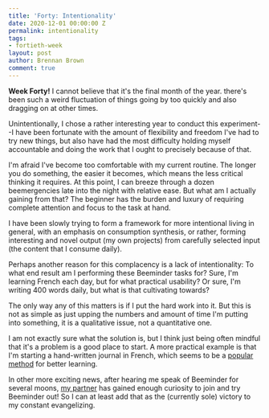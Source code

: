 ```yaml
---
title: 'Forty: Intentionality'
date: 2020-12-01 00:00:00 Z
permalink: intentionality
tags:
- fortieth-week
layout: post
author: Brennan Brown
comment: true
---
```


**Week Forty!** I cannot believe that it's the final month of the year. there's been such a weird fluctuation of things going by too quickly and also dragging on at other times. 

Unintentionally, I chose a rather interesting year to conduct this experiment--I have been fortunate with the amount of flexibility and freedom I've had to try new things, but also have had the most difficulty holding myself accountable and doing the work that I ought to precisely because of that.

I'm afraid I've become too comfortable with my current routine. The longer you do something, the easier it becomes, which means the less critical thinking it requires. At this point, I can breeze through a dozen beemergencies late into the night with relative ease. But what am I actually gaining from that? The beginner has the burden and luxury of requiring complete attention and focus to the task at hand.

I have been slowly trying to form a framework for more intentional living in general, with an emphasis on consumption synthesis, or rather, forming interesting and novel output (my own projects) from carefully selected input (the content that I consume daily).

Perhaps another reason for this complacency is a lack of intentionality: To what end result am I performing these Beeminder tasks for? Sure, I'm learning French each day, but for what practical usability? Or sure, I'm writing 400 words daily, but what is that cultivating towards?

The only way any of this matters is if I put the hard work into it. But this is not as simple as just upping the numbers and amount of time I'm putting into something, it is a qualitative issue, not a quantitative one. 

I am not exactly sure what the solution is, but I think just being often mindful that it's a problem is a good place to start. A more practical example is that I'm starting a hand-written journal in French, which seems to be a [popular method](https://discoverdiscomfort.com/journaling-in-another-language/) for better learning.

In other more exciting news, after hearing me speak of Beeminder for several moons, [my partner](https://beeminder.com/danideer) has gained enough curiosity to join and try Beeminder out! So I can at least add that as the (currently sole) victory to my constant evangelizing.
